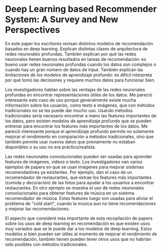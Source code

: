 # Deep Learning based Recommender System: A Survey and New Perspectives

En este paper los escritores revisan distintos modelos de recomendación basados en deep learning. Explican distintas clases de arquitectura de redes neuronales profundas. También explican por qué las redes neuronales tienen buenos resultados en tareas de recomendación: es bueno usar redes neuronales profundas cuando los datos son complejos o cuando hay un gran número de datos de input. También explican las limitaciones de los modelos de aprendizaje profundo: es difícil interpreta por qué tomó las decisiones y requiere muchos datos para funcionar bien.

Los investigadores hablan sobre las ventajas de las redes neuronales profundas en encontrar representaciones útiles de los datos. Me pareció interesante este caso de uso porque generalmente existe mucha información sobre los usuarios, como texto e imágenes, que con métodos tradicionales no se les puede dar mucho uso. Usando métodos tradicionales sería necesario encontrar a mano las features importantes de los datos, pero existen modelos de aprendizaje profundo que se pueden entrenar para encontrar los features más importantes de los datos. Me pareció interesante porque el aprendizaje profundo permite no solamente mejorar el rendimiento en comparación a métodos tradicionales, sino que también permite usar nuevos datos que previamente no estaban disponibles o su uso no era práctico/realista.

Las redes neuronales convolucionales pueden ser usadas para aprender features de imágenes, videos o texto. Los investigadores van varios ejemplos de papers en que se usan imágenes para mejorar sistemas recomendadores ya existentes. Por ejemplo, dan el caso de un recomendador de restaurantes, que extrae los features más importantes (comida y decoración) de las fotos para ayudar a los usuarios a encontrar restaurantes. En otro ejemplo se muestra el uso de redes neuronales convolucionales para obtener features de música en un sistema recomendador de música. Estas features luego son usadas para aliviar el problema de "cold start", cuando la música aun no tiene recomendaciones y mejorar las recomendaciones.

El aspecto que consideré más importante de esta recopilación de papers sobre los usos de deep learning en recomendación es que existen usos muy variados que se le puede dar a los modelos de deep learning. Estos modelos si bien pueden ser útiles al momento de mejorar el rendimiento de recomendación, también tienen pueden tener otros usos que no habrían sido posibles con métodos tradicionales.
